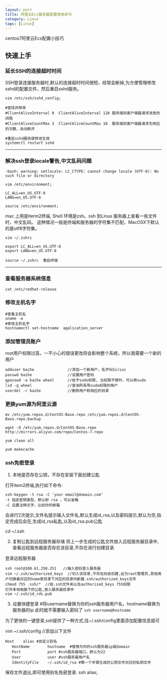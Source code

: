 ```yaml
---
layout: post
title: 阿里云Ecs服务器配置常用命令
category: Linux 
tags: [Linux]
---
```


centos7阿里云Ecs配置小技巧

## 快速上手

### 延长SSH的连接超时时间

SSH登录连接服务器时,默认的连接超时时间很短，经常会断掉,为方便管理修改sshd的配置文件，然后重启sshd服务。

```
vim /etc/ssh/sshd_config;

#查找并修改
#ClientAliveInterval 0  ClientAliveInterval 120 服务端向客户端器请求消息的间隔
#ClientAliveCountMax 3  ClientAliveCountMax 10	服务端向客户端器请求无响应的次数，自动断开

#重启sshd服务使修改生效
systemctl restart sshd
```
---
### 解决ssh登录locale警告,中文乱码问题

`-bash: warning: setlocale: LC_CTYPE: cannot change locale (UTF-8): No such file or directory`

```
vim /etc/environment;

LC_ALL=en_US.UTF-8
LANG=en_US.UTF-8

source /etc/environment;
```
mac 上用是iterm2终端, Shell 环境是zsh。ssh 到Linux 服务器上查看一些文件时，中文乱码。 
这种情况一般是终端和服务器的字符集不匹配，MacOSX下默认的是utf8字符集。

```
vim ~/.zshrc

export LC_ALL=en_US.UTF-8  
export LANG=en_US.UTF-8

source ~/.zshrc  重启终端
```
---

### 查看服务器系统信息
```
cat /etc/redhat-release
```

### 修改主机名字

```
#查看主机名
uname -a
#修改主机名字
hostnamectl set-hostname  application_server
```
### 添加管理员账户
root用户权限过高，一不小心的错误更改将会影响整个系统，所以我需要一个新的用户
```
adduser baihe           	//添加一个新用户，名字叫Sirius
passwd baihe           		//设置用户密码
gpasswd -a baihe wheel  	//给予sudo权限, 当权限不够时，可以用sudo
lid -g wheel             	//查询所有带sudo权限的用户
userdel -r baihe        	//删除用户和相应的目录
```

### 更换yum源为阿里云源
```
mv /etc/yum.repos.d/CentOS-Base.repo /etc/yum.repos.d/CentOS-Base.repo.backup

wget -O /etc/yum.repos.d/CentOS-Base.repo http://mirrors.aliyun.com/repo/Centos-7.repo

yum clean all

yum makecache
```

### ssh免密登录

1. 本地是否存在公钥，不存在安装下面创建公匙

打开item2终端,执行如下命令:
```
ssh-keygen -t rsa -C 'your email@domain.com’
-t 指定密钥类型，默认即 rsa ，可以省略
-C 设置注释文字，比如你的邮箱
```
会进行2次提示,文件名提示输入文件名,默认生成id_rsa,以及密码提示,默认为空,指定完成后会在,生成id_rsa私匙,以及id_rsa.pub公匙

cd ~/.ssh

2. 复制公匙到远程服务器存储
将上一步生成的公匙文件放入远程服务器目录中,查看远程服务器是否存在该目录,不存在进行创建目录.

登录远程服务器

```
ssh root@108.61.250.251   //输入密码登入服务器
vim ~/.ssh/authorized_keys  //切入该目录,不存在则会创建,此为root管理员,其他用户切换着对应的home家目录下对应的目录内新建.ssh/authorized_keys文件
chmod 755 .ssh/*  //给.ssh文件夹以及authorized_keys 755权限
打开本地电脑下的公匙,放入服务器目录中
vim ~/.ssh/id_rds.pub 
```
3. 设置快捷登录
#将username替换为你的ssh服务器用户名，hostname替换为服务器的ip 此时就不需要输入密码了
`ssh username@hostname`

为了更快的一键登录,ssh提供了一种方式,往~/.ssh/config里面添加配置信息就可

vim ~/.ssh/config
//添加以下文件
```
Host    alias #自定义别名
   HostName        hostname  #替换为你的ssh服务器ip或domain
   Port            port #ssh服务器端口，默认为22
   User            user #ssh服务器用户名
   IdentityFile    ~/.ssh/id_rsa #第一个步骤生成的公钥文件对应的私钥文件
```
保存文件退出,即可使用别名免密登录.
ssh alias;








